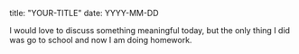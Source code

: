 title: "YOUR-TITLE"
date: YYYY-MM-DD

I would love to discuss something meaningful today, but the only thing I did was go to school and now I am doing homework.
